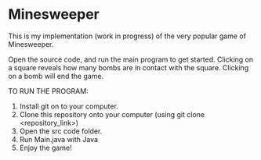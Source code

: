 # Minesweeper
This is my implementation (work in progress) of the very popular game of Minesweeper.

Open the source code, and run the main program to get started.
Clicking on a square reveals how many bombs are in contact with the square. Clicking on a bomb will end the game.

TO RUN THE PROGRAM:
1. Install git on to your computer.
2. Clone this repository onto your computer (using git clone <repository_link>)
3. Open the src code folder.
4. Run Main.java with Java
5. Enjoy the game!
